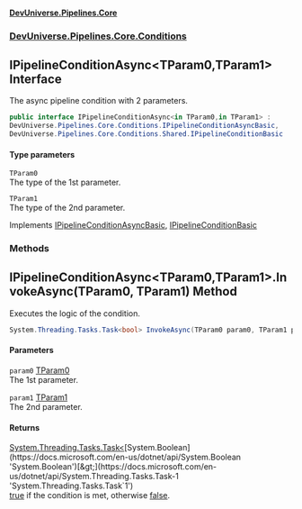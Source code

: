 #### [DevUniverse.Pipelines.Core](Pipelines.md 'Pipelines')
### [DevUniverse.Pipelines.Core.Conditions](Pipelines.md#DevUniverse.Pipelines.Core.Conditions 'DevUniverse.Pipelines.Core.Conditions')
## IPipelineConditionAsync&lt;TParam0,TParam1&gt; Interface
The async pipeline condition with 2 parameters.  
```csharp
public interface IPipelineConditionAsync<in TParam0,in TParam1> :
DevUniverse.Pipelines.Core.Conditions.IPipelineConditionAsyncBasic,
DevUniverse.Pipelines.Core.Conditions.Shared.IPipelineConditionBasic
```
#### Type parameters
<a name='DevUniverse.Pipelines.Core.Conditions.IPipelineConditionAsync.TParam0.TParam1..TParam0'></a>
`TParam0`  
The type of the 1st parameter.
  
<a name='DevUniverse.Pipelines.Core.Conditions.IPipelineConditionAsync.TParam0.TParam1..TParam1'></a>
`TParam1`  
The type of the 2nd parameter.
  

Implements [IPipelineConditionAsyncBasic](IPipelineConditionAsyncBasic.md 'DevUniverse.Pipelines.Core.Conditions.IPipelineConditionAsyncBasic'), [IPipelineConditionBasic](IPipelineConditionBasic.md 'DevUniverse.Pipelines.Core.Conditions.Shared.IPipelineConditionBasic')  
### Methods
<a name='DevUniverse.Pipelines.Core.Conditions.IPipelineConditionAsync.TParam0.TParam1..InvokeAsync(TParam0.TParam1)'></a>
## IPipelineConditionAsync&lt;TParam0,TParam1&gt;.InvokeAsync(TParam0, TParam1) Method
Executes the logic of the condition.  
```csharp
System.Threading.Tasks.Task<bool> InvokeAsync(TParam0 param0, TParam1 param1);
```
#### Parameters
<a name='DevUniverse.Pipelines.Core.Conditions.IPipelineConditionAsync.TParam0.TParam1..InvokeAsync(TParam0.TParam1).param0'></a>
`param0` [TParam0](IPipelineConditionAsync.TParam0.TParam1..md#DevUniverse.Pipelines.Core.Conditions.IPipelineConditionAsync.TParam0.TParam1..TParam0 'DevUniverse.Pipelines.Core.Conditions.IPipelineConditionAsync&lt;TParam0,TParam1&gt;.TParam0')  
The 1st parameter.
  
<a name='DevUniverse.Pipelines.Core.Conditions.IPipelineConditionAsync.TParam0.TParam1..InvokeAsync(TParam0.TParam1).param1'></a>
`param1` [TParam1](IPipelineConditionAsync.TParam0.TParam1..md#DevUniverse.Pipelines.Core.Conditions.IPipelineConditionAsync.TParam0.TParam1..TParam1 'DevUniverse.Pipelines.Core.Conditions.IPipelineConditionAsync&lt;TParam0,TParam1&gt;.TParam1')  
The 2nd parameter.
  
#### Returns
[System.Threading.Tasks.Task&lt;](https://docs.microsoft.com/en-us/dotnet/api/System.Threading.Tasks.Task-1 'System.Threading.Tasks.Task`1')[System.Boolean](https://docs.microsoft.com/en-us/dotnet/api/System.Boolean 'System.Boolean')[&gt;](https://docs.microsoft.com/en-us/dotnet/api/System.Threading.Tasks.Task-1 'System.Threading.Tasks.Task`1')  
[true](https://docs.microsoft.com/en-us/dotnet/csharp/language-reference/builtin-types/bool 'https://docs.microsoft.com/en-us/dotnet/csharp/language-reference/builtin-types/bool') if the condition is met, otherwise [false](https://docs.microsoft.com/en-us/dotnet/csharp/language-reference/builtin-types/bool 'https://docs.microsoft.com/en-us/dotnet/csharp/language-reference/builtin-types/bool').
  
